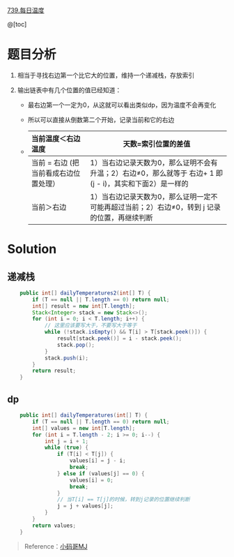 ﻿[739.每日温度](https://leetcode-cn.com/problems/daily-temperatures/)

@[toc]

# 题目分析

1. 相当于寻找右边第一个比它大的位置，维持一个递减栈，存放索引

2. 输出链表中有几个位置的值已经知道：

    - 最右边第一个一定为0，从这就可以看出类似dp，因为温度不会再变化

    - 所以可以直接从倒数第二个开始，记录当前和它的右边

    - | 当前温度＜右边温度                    | 天数=索引位置的差值                                          |
        | :------------------------------------ | ------------------------------------------------------------ |
        | 当前 = 右边 (把当前看成右边位置处理） | 1）当右边记录天数为0，那么证明不会有升温；2）右边≠0，那么就等于 右边+ 1 即(j - i)，其实和下面2）是一样的 |
        | 当前＞右边                            | 1）当右边记录天数为0，那么证明一定不可能再超过当前；2）右边≠0，转到 j 记录的位置，再继续判断 |

# Solution

## 递减栈

```java
    public int[] dailyTemperatures2(int[] T) {
    	if (T == null || T.length == 0) return null;
    	int[] result = new int[T.length];
    	Stack<Integer> stack = new Stack<>();
    	for (int i = 0; i < T.length; i++) {
    		// 这里应该要写大于，不要写大于等于
			while (!stack.isEmpty() && T[i] > T[stack.peek()]) {
				result[stack.peek()] = i - stack.peek();
				stack.pop();
			}
			stack.push(i);
		}
    	return result;
    }
```

## dp

```java
    public int[] dailyTemperatures(int[] T) {
    	if (T == null || T.length == 0) return null;
    	int[] values = new int[T.length];
    	for (int i = T.length - 2; i >= 0; i--) {
			int j = i + 1;
			while (true) {
				if (T[i] < T[j]) {
					values[i] = j - i;
					break;
				} else if (values[j] == 0) {
					values[i] = 0;
					break;
				}
				// 当T[i] == T[j]的时候，转到j记录的位置继续判断
				j = j + values[j];
			}
		}
    	return values;
    }
```

> Reference：[小码哥MJ](https://space.bilibili.com/325538782/)
